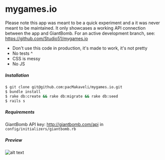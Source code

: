 # mygames.io

Please note this app was meant to be a quick experiment and a it was never meant to
be maintained.
It only showcases a working API connection between the app and GiantBomb.
For an active development branch, see: https://github.com/Studio51/mygames.io

* Don't use this code in production, it's made to work, it's not pretty
* No tests ^
* CSS is messy
* No JS

##### Installation

``` bash
$ git clone git@github.com:pacMakaveli/mygames.io.git
$ bundle install
$ rake db:create && rake db:migrate && rake db:seed
$ rails s
```

##### Requirements

GiantBomb API key: http://giantbomb.com/api in `config/initializers/giantbomb.rb`

##### Preview

![alt text](http://i.imgur.com/DjYyAlz.jpg 'Preview')
